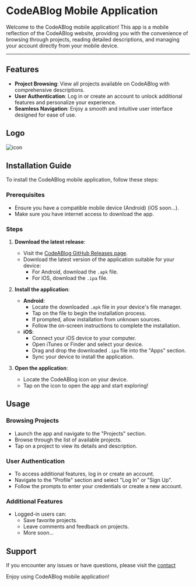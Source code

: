 # CodeABlog Mobile Application

Welcome to the CodeABlog mobile application! This app is a mobile reflection of the CodeABlog website, providing you with the convenience of browsing through projects, reading detailed descriptions, and managing your account directly from your mobile device.

---
## Features

- **Project Browsing**: View all projects available on CodeABlog with comprehensive descriptions.
- **User Authentication**: Log in or create an account to unlock additional features and personalize your experience.
- **Seamless Navigation**: Enjoy a smooth and intuitive user interface designed for ease of use.

## Logo
![icon](https://github.com/Adiksuu/CodeABlog/assets/75419729/abaa3249-539f-438c-b87f-08f6d8b7d533)


## Installation Guide

To install the CodeABlog mobile application, follow these steps:

### Prerequisites

- Ensure you have a compatible mobile device (Android) (iOS soon...).
- Make sure you have internet access to download the app.

### Steps

1. **Download the latest release**:
   - Visit the [CodeABlog GitHub Releases page](https://github.com/Adiksuu/CodeABlog/releases).
   - Download the latest version of the application suitable for your device:
     - For Android, download the `.apk` file.
     - For iOS, download the `.ipa` file.

2. **Install the application**:
   - **Android**:
     - Locate the downloaded `.apk` file in your device's file manager.
     - Tap on the file to begin the installation process.
     - If prompted, allow installation from unknown sources.
     - Follow the on-screen instructions to complete the installation.
   - **iOS**:
     - Connect your iOS device to your computer.
     - Open iTunes or Finder and select your device.
     - Drag and drop the downloaded `.ipa` file into the "Apps" section.
     - Sync your device to install the application.

3. **Open the application**:
   - Locate the CodeABlog icon on your device.
   - Tap on the icon to open the app and start exploring!

## Usage

### Browsing Projects

- Launch the app and navigate to the "Projects" section.
- Browse through the list of available projects.
- Tap on a project to view its details and description.

### User Authentication

- To access additional features, log in or create an account.
- Navigate to the "Profile" section and select "Log In" or "Sign Up".
- Follow the prompts to enter your credentials or create a new account.

### Additional Features

- Logged-in users can:
  - Save favorite projects.
  - Leave comments and feedback on projects.
  - More soon...

## Support

If you encounter any issues or have questions, please visit the [contact](mailto:codeadiksuu@gmail.com)

Enjoy using CodeABlog mobile application!
